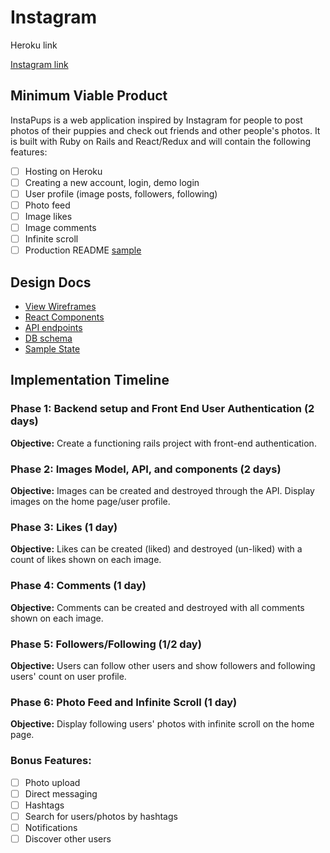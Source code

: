 # Instagram

Heroku link

[Instagram link](https://www.instagram.com)

## Minimum Viable Product

InstaPups is a web application inspired by Instagram for people to post photos of their puppies and check out friends and other people's photos. It is built with
Ruby on Rails and React/Redux and will contain the following features:

- [ ] Hosting on Heroku
- [ ] Creating a new account, login, demo login
- [ ] User profile (image posts, followers, following)
- [ ] Photo feed
- [ ] Image likes
- [ ] Image comments
- [ ] Infinite scroll
- [ ] Production README [sample]()

## Design Docs

* [View Wireframes](https://github.com/liumaggie/instagram/tree/master/docs/wireframes)
* [React Components](https://github.com/liumaggie/instagram/tree/master/docs/component-hierarchy.md)
* [API endpoints](https://github.com/liumaggie/instagram/tree/master/docs/api-endpoints.md)
* [DB schema](https://github.com/liumaggie/instagram/tree/master/docs/schema.md)
* [Sample State](https://github.com/liumaggie/instagram/tree/master/docs/sample-state.md)

## Implementation Timeline

### Phase 1: Backend setup and Front End User Authentication (2 days)

**Objective:** Create a functioning rails project with front-end authentication.

### Phase 2: Images Model, API, and components (2 days)

**Objective:** Images can be created and destroyed through the API. Display images on the home page/user profile.

### Phase 3: Likes (1 day)

**Objective:** Likes can be created (liked) and destroyed (un-liked) with a count of likes shown on each image.

### Phase 4: Comments (1 day)

**Objective:** Comments can be created and destroyed with all comments shown on each image.

### Phase 5: Followers/Following (1/2 day)

**Objective:** Users can follow other users and show followers and following users' count on user profile.

### Phase 6: Photo Feed and Infinite Scroll (1 day)

**Objective:** Display following users' photos with infinite scroll on the home page.

### Bonus Features:

- [ ] Photo upload
- [ ] Direct messaging
- [ ] Hashtags
- [ ] Search for users/photos by hashtags
- [ ] Notifications
- [ ] Discover other users
